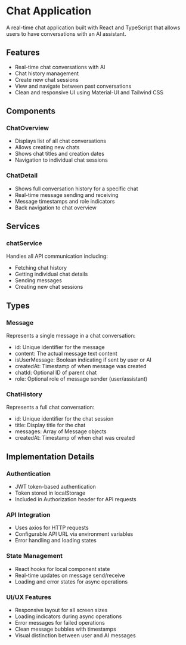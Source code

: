 # Chat Application

A real-time chat application built with React and TypeScript that allows users to have conversations with an AI assistant.

## Features

- Real-time chat conversations with AI
- Chat history management
- Create new chat sessions
- View and navigate between past conversations
- Clean and responsive UI using Material-UI and Tailwind CSS

## Components

### ChatOverview
- Displays list of all chat conversations
- Allows creating new chats
- Shows chat titles and creation dates
- Navigation to individual chat sessions

### ChatDetail  
- Shows full conversation history for a specific chat
- Real-time message sending and receiving
- Message timestamps and role indicators
- Back navigation to chat overview

## Services

### chatService
Handles all API communication including:
- Fetching chat history
- Getting individual chat details  
- Sending messages
- Creating new chat sessions

## Types

### Message
Represents a single message in a chat conversation:
- id: Unique identifier for the message
- content: The actual message text content
- isUserMessage: Boolean indicating if sent by user or AI
- createdAt: Timestamp of when message was created
- chatId: Optional ID of parent chat
- role: Optional role of message sender (user/assistant)

### ChatHistory
Represents a full chat conversation:
- id: Unique identifier for the chat session
- title: Display title for the chat
- messages: Array of Message objects
- createdAt: Timestamp of when chat was created

## Implementation Details

### Authentication
- JWT token-based authentication
- Token stored in localStorage
- Included in Authorization header for API requests

### API Integration
- Uses axios for HTTP requests
- Configurable API URL via environment variables
- Error handling and loading states

### State Management
- React hooks for local component state
- Real-time updates on message send/receive
- Loading and error states for async operations

### UI/UX Features
- Responsive layout for all screen sizes
- Loading indicators during async operations
- Error messages for failed operations
- Clean message bubbles with timestamps
- Visual distinction between user and AI messages
